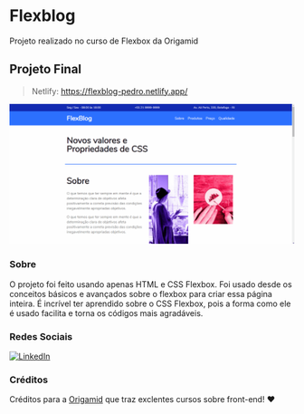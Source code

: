 # Flexblog
Projeto realizado no curso de Flexbox da Origamid

## Projeto Final
> Netlify: https://flexblog-pedro.netlify.app/

![Flexblog](https://github.com/Pedro-Murilo/flexblog/blob/master/flexblog-gif.gif)

### Sobre
O projeto foi feito usando apenas HTML e CSS Flexbox. Foi usado desde os conceitos básicos e avançados sobre o flexbox para criar essa página inteira. É incrível ter aprendido 
sobre o CSS Flexbox, pois a forma como ele é usado facilita e torna os códigos mais agradáveis.

### Redes Sociais
<a href="https://www.linkedin.com/in/pedro-murilo-3ba7941b6/"><img src="https://img.shields.io/badge/LinkedIn--_.svg?style=social&logo=linkedin" alt="LinkedIn"></a>

### Créditos
Créditos para a [Origamid](https://www.origamid.com/cursos/) que traz exclentes cursos sobre front-end! ❤
